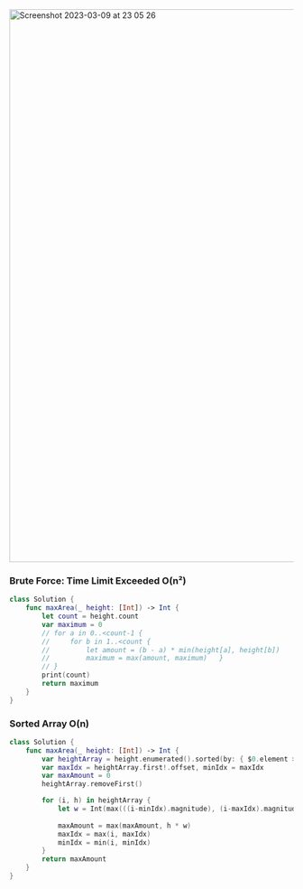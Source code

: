 <img width="979" alt="Screenshot 2023-03-09 at 23 05 26" src="https://user-images.githubusercontent.com/73763976/224180586-9ca0da00-7b47-4e77-9e73-7a841e5141b5.png">


### Brute Force: Time Limit Exceeded O(n²)
```swift
class Solution {
    func maxArea(_ height: [Int]) -> Int {
        let count = height.count
        var maximum = 0
        // for a in 0..<count-1 { 
        //     for b in 1..<count { 
        //         let amount = (b - a) * min(height[a], height[b])
        //         maximum = max(amount, maximum)   }
        // }
        print(count)
        return maximum
    }
}
```

### Sorted Array O(n)
```swift
class Solution {
    func maxArea(_ height: [Int]) -> Int {
        var heightArray = height.enumerated().sorted(by: { $0.element > $1.element })
        var maxIdx = heightArray.first!.offset, minIdx = maxIdx
        var maxAmount = 0
        heightArray.removeFirst()

        for (i, h) in heightArray {
            let w = Int(max(((i-minIdx).magnitude), (i-maxIdx).magnitude))
            
            maxAmount = max(maxAmount, h * w)
            maxIdx = max(i, maxIdx)
            minIdx = min(i, minIdx)
        }
        return maxAmount
    }
}
```
